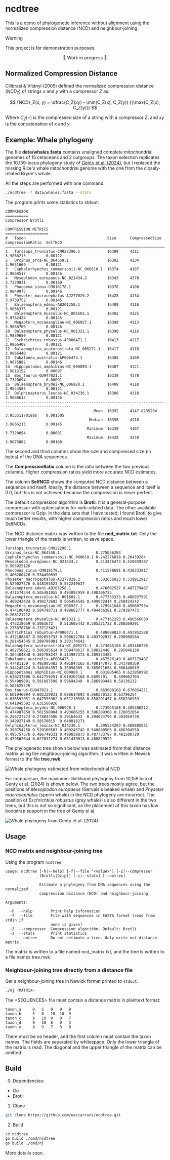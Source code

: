 # ncdtree

This is a demo of phylogenetic inference without alignment using the normalized compression distance (NCD) and neighbour-joining.

> [!WARNING]
> This project is for demonstration purposes.

<center>🚧 Work in progress 🚧</center>

## Normalized Compression Distance

Cilibrasi & Vitányi (2005) defined the normalized compression distance ($NCD_Z$) of strings $x$ and $y$ with a compressor $Z$ as:

$$
{NCD}_Z(x, y) = \dfrac{C_Z(xy) - \min(C_Z(x), C_Z(y)) }{\max(C_Z(x), C_Z(y))}
$$

Where $C_Z(\circ)$ is the compressed size of a string with a compressor $Z$, and $xy$ is the concatenation of $x$ and $y$.

## Example: Whale phylogeny

The file **data/whales.fasta** contains unaligned complete mitochondrial genomes of 15 cetaceans and 2 outgroups. The taxon selection replicates the 10,159-locus phylogeny study of [Genty et al. (2024)](https://doi.org/10.1016/j.gene.2024.148822), but I replaced the missing Rice's whale mitochondrial genome with the one from the closely-related Bryde's whale.

All the steps are performed with one command:

```sh
./ncdtree -f data/whales.fasta --stats
```

The program prints some statistics to stdout:

```
COMPRESSOR
==========
Compressor Brotli

COMPRESSION METRICS
===================
#   Taxon                                    Size      CompressedSize  CompressionRatio  SelfNCD   
———————————————————————————————————————————————————————————————————————————————————————————————————
1   Tursiops_truncatus-CM022296.1            16389     4111            3.9866213         0.00122   
2   Orcinus_orca-NC_064558.1                 16392     4134            3.9651669         0.00121   
3   Cephalorhynchus_commersonii-NC_060610.1  16374     4107            3.9868517         0.00146   
4   Mesoplodon_europaeus-NC_021434.2         16343     4378            3.7329831         0.00160   
5   Phocoena_sinus-CM018178.1                16370     4108            3.9849075         0.00146   
6   Physeter_macrocephalus-AJ277029.2        16428     4134            3.9738752         0.00145   
7   Balaenoptera_edeni-AB201258.1            16409     4116            3.9866375         0.00121   
8   Balaenoptera_musculus-NC_001601.1        16402     4125            3.9762424         0.00145   
9   Megaptera_novaeangliae-NC_006927.1       16398     4113            3.9868709         0.00146   
10  Balaenoptera_physalus-NC_001321.1        16398     4116            3.9839650         0.00121   
11  Eschrichtius_robustus-AP006471.1         16413     4117            3.9866408         0.00121   
12  Balaenoptera_acutorostrata-NC_005271.1   16417     4118            3.9866440         0.00121   
13  Eubalaena_australis-AP006473.1           16385     4109            3.9875882         0.00146   
14  Hippopotamus_amphibius-NC_000889.1       16407     4121            3.9813152         0.00097   
15  Bos_taurus-GU947021.1                    16339     4378            3.7320694         0.00091   
16  Balaenoptera_brydei-NC_006928.1          16408     4118            3.9844585         0.00121   
17  Delphinapterus_leucas-NC_034236.1        16386     4110            3.9868613         0.00146   
---------------------------------------------------------------------------------------------------
                                       Mean  16392     4147.8235294    3.953511701886    0.001305  
                                     Median  16398     4118            3.9866213         0.00145   
                                    Minimum  16339     4107            3.7320694         0.00091   
                                    Maximum  16428     4378            3.9875882         0.00160
```

The second and third columns show the size and compressed size (in bytes) of the DNA sequences.

The **CompressionRatio** column is the ratio between the two previous columns. Higher compression ratios yield more accurate NCD estimates.

The column **SelfNCD** shows the computed NCD distance between a sequence and itself. Ideally, the distance between a sequence and itself is 0.0, but this is not achieved because the compression is never perfect.

The default compression algorithm is **Brotli**. It is a general-purpose compressor with optimisations for web-related data. The other available compressor is Gzip. In the data sets that I have tested, I found Brotli to give much better results, with higher compression ratios and much lower SelfNCDs.

The NCD distance matrix was written to the file **ncd_matrix.txt**. Only the lower triangle of the matrix is written, to save space.
```text
Tursiops_truncatus-CM022296.1          
Orcinus_orca-NC_064558.1                0.275036284
Cephalorhynchus_commersonii-NC_060610.1 0.242276818 0.26439284 
Mesoplodon_europaeus-NC_021434.2        0.513476473 0.526039287 0.505025126
Phocoena_sinus-CM018178.1               0.411578691 0.430333817 0.406280428 0.534490635
Physeter_macrocephalus-AJ277029.2       0.532656023 0.539912917 0.529027576 0.548195523 0.552249637
Balaenoptera_edeni-AB201258.1           0.470602527 0.487179487 0.471574344 0.505481955 0.494897959 0.498306725
Balaenoptera_musculus-NC_001601.1       0.477333333 0.486937591 0.480242424 0.498172682 0.505454545 0.499032414 0.250424242
Megaptera_novaeangliae-NC_006927.1      0.479941648 0.490807934 0.474106492 0.504796711 0.498662777 0.494436381 0.279397473 0.268121212
Balaenoptera_physalus-NC_001321.1       0.477162293 0.490566038 0.475218659 0.5061672   0.513605442 0.505321722 0.280369291 0.275878788 0.237123421
Eschrichtius_robustus-AP006471.1        0.480689823 0.493952588 0.472188487 0.502055733 0.508622784 0.483792937 0.290988584 0.281454545 0.280786981 0.293174642
Balaenoptera_acutorostrata-NC_005271.1  0.473045168 0.493468795 0.482758621 0.506395614 0.509470617 0.50822448  0.295046139 0.304484848 0.303788247 0.313987373 0.309373482
Eubalaena_australis-AP006473.1          0.467526149 0.487179487 0.47481139  0.492005482 0.491847165 0.488147073 0.343780369 0.344242424 0.348164357 0.35058309  0.365071654 0.366440019
Hippopotamus_amphibius-NC_000889.1      0.631885465 0.623850992 0.620237806 0.642759251 0.619267168 0.6095791   0.589662703 0.594909091 0.581897598 0.59694249  0.586993448 0.59136132  0.582625576
Bos_taurus-GU947021.1                   0.663088168 0.670854271 0.661946094 0.602329831 0.686614893 0.668570123 0.63796254  0.636592051 0.647555962 0.651210598 0.658291457 0.650296939 0.641845592 0.631566926
Balaenoptera_brydei-NC_006928.1         0.473045168 0.485486212 0.474987858 0.501598904 0.493686255 0.506289308 0.126032054 0.256727273 0.278047596 0.29164643  0.294074794 0.303059738 0.349927149 0.58578015  0.640018273
Delphinapterus_leucas-NC_034236.1       0.395524203 0.408805031 0.390754258 0.520100503 0.409245742 0.540880503 0.486394558 0.495757576 0.486749331 0.490038873 0.487733787 0.491500729 0.479562044 0.627032274 0.651439013 0.488829529
```

The phylogenetic tree shown below was estimated from that distance matrix using the neighbour-joining algorithm. It was written in Newick format to the file **tree.nwk**.

![Whale phylogeny estimated from mitochondrial NCD](assets/ncd_whale_tree.svg)

For comparison, the maximum-likelihood phylogeny from 10,159 loci of Genty et al. (2024) is shown below. The two trees mostly agree, but the positions of *Mesoplodon europaeus* (Gervais's beaked whale) and *Physeter macrocephalus* (sperm whale) in the NCD phylogeny are incorrect. The position of *Eschrichtius robustus* (gray whale) is also different in the two trees, but this is not so significant, as the placement of this taxon has low bootstrap support in the tree of Genty el al.

![Whale phylogeny from Genty et al. (2024)](assets/genty-etal_whale_tree.png)

## Usage

### NCD matrix and neighbour-joining tree

Using the program `ncdtree`.

```
usage: ncdtree [-h|--help] [-f|--file "<value>"] [-Z|--compressor
               (Brotli|Gzip)] [-s|--stats] [--notree]

               Estimate a phylogeny from DNA sequences using the normalized
               compression distance (NCD) and neighbour-joining

Arguments:

  -h  --help        Print help information
  -f  --file        File with sequences in FASTA format (read from stdin if
                    none is given)
  -Z  --compressor  Compression algorithm. Default: Brotli
  -s  --stats       Print statistics
      --notree      Do not estimate a tree. Only write out distance matrix.
```

The matrix is written to a file named ncd_matrix.txt, and the tree is written to a file names tree.nwk.

### Neighbour-joining tree directly from a distance file

Get a neighbour-joining tree in Newick format printed to `stdout`.

```sh
./nj <MATRIX>
```

The \<SEQUENCES\> file must contain a distance matrix in plaintext format:

```
taxon_a 	0 	5 	9 	9 	8
taxon_b 	5 	0 	10 	10 	9
taxon_c 	9 	10 	0 	8 	7
taxon_d 	9 	10 	8 	0 	3
taxon_e 	8 	9 	7 	3 	0
```

There must be no header, and the first column must contain the taxon names. The fields are separated by whitespace. Only the lower triangle of the matrix is read. The diagonal and the upper triangle of the matrix can be omitted.

## Build

0. Dependencies:

- Go
- Brotli

1. Clone

```sh
git clone https://github.com/eascarrunz/ncdtree.git
```
   
2. Build

```sh
cd ncdtree
go build ./cmd/ncdtree
go build ./cmd/nj
```

More details soon.